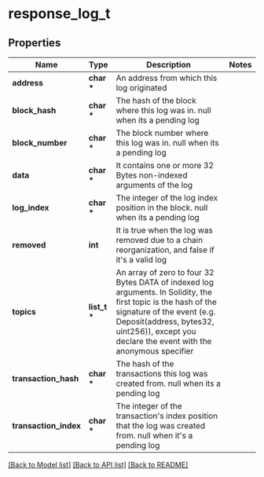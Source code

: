 # response_log_t

## Properties
Name | Type | Description | Notes
------------ | ------------- | ------------- | -------------
**address** | **char \*** | An address from which this log originated | 
**block_hash** | **char \*** | The hash of the block where this log was in. null when its a pending log | 
**block_number** | **char \*** | The block number where this log was in. null when its a pending log | 
**data** | **char \*** | It contains one or more 32 Bytes non-indexed arguments of the log | 
**log_index** | **char \*** | The integer of the log index position in the block. null when its a pending log | 
**removed** | **int** | It is true when the log was removed due to a chain reorganization, and false if it&#39;s a valid log | 
**topics** | **list_t \*** | An array of zero to four 32 Bytes DATA of indexed log arguments. In Solidity, the first topic is the hash of the signature of the event (e.g. Deposit(address, bytes32, uint256)), except you declare the event with the anonymous specifier | 
**transaction_hash** | **char \*** | The hash of the transactions this log was created from. null when its a pending log | 
**transaction_index** | **char \*** | The integer of the transaction&#39;s index position that the log was created from. null when it&#39;s a pending log | 

[[Back to Model list]](../README.md#documentation-for-models) [[Back to API list]](../README.md#documentation-for-api-endpoints) [[Back to README]](../README.md)


